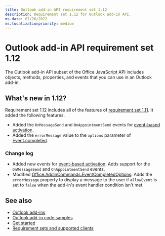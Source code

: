 ```yaml
---
title: Outlook add-in API requirement set 1.12
description: Requirement set 1.12 for Outlook add-in API.
ms.date: 07/20/2022
ms.localizationpriority: medium
---
```


# Outlook add-in API requirement set 1.12

The Outlook add-in API subset of the Office JavaScript API includes objects, methods, properties, and events that you can use in an Outlook add-in.

## What's new in 1.12?

Requirement set 1.12 includes all of the features of [requirement set 1.11](../requirement-set-1.11/outlook-requirement-set-1.11.md). It added the following features.

- Added the `OnMessageSend` and `OnAppointmentSend` events for [event-based activation](/office/dev/add-ins/outlook/autolaunch#supported-events).
- Added the `errorMessage` value to the `options` parameter of [Event.completed](/javascript/api/office/office.addincommands.event).

### Change log

- Added new events for [event-based activation](/office/dev/add-ins/outlook/autolaunch#supported-events): Adds support for the `OnMessageSend` and `OnAppointmentSend` events.
- Modified [Office.AddinCommands.EventCompletedOptions](/javascript/api/office/office.addincommands.eventcompletedoptions?view=outlook-js-1.12&preserve-view=true): Adds the `errorMessage` property to display a message to the user if `allowEvent` is set to `false` when the add-in's event handler condition isn't met.

## See also

- [Outlook add-ins](/office/dev/add-ins/outlook/outlook-add-ins-overview)
- [Outlook add-in code samples](https://developer.microsoft.com/outlook/gallery/?filterBy=Outlook,Samples,Add-ins)
- [Get started](/office/dev/add-ins/quickstarts/outlook-quickstart)
- [Requirement sets and supported clients](../outlook-api-requirement-sets.md)
